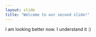 ```yaml
---
layout: slide
title: "Welcome to our second slide!"
---
```

I am looking better now. I understand it :)
